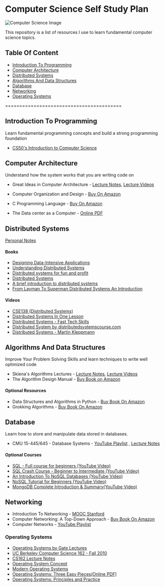 # Computer Science Self Study Plan

![Computer Science Image](https://cdn0.tnwcdn.com/wp-content/blogs.dir/1/files/2017/09/bUcvrRc-1-796x398.jpg)

This repository is a list of resources I use to learn fundamental computer science topics.

## Table Of Content

- [Introduction To Programming](#introduction-to-programming)
- [Computer Architecture](#computer-architecture)
- [Distributed Systems](#distributed-systems)
- [Algorithms And Data Structures](#algorithms-and-data-structures)
- [Database](#database)
- [Networking](#networking)
- [Operating Systems](#operating-systems)

=========================================

## Introduction To Programming

Learn fundamental programming concepts and build a strong programming foundation

- [CS50's Introduction to Computer Science](https://www.edx.org/course/cs50s-introduction-to-computer-science)

## Computer Architecture

Understand how the system works that you are writing code on

- Great Ideas in Computer Architecture - [Lecture Notes](http://inst.eecs.berkeley.edu/~cs61c/sp15/), [Lecture Videos](https://archive.org/details/ucberkeley-webcast-PL-XXv-cvA_iCl2-D-FS5mk0jFF6cYSJs_)

- Computer Organization and Design - [Buy On Amazon](https://www.amazon.com/Computer-Organization-Design-Fifth-Architecture/dp/0124077269?pldnSite=1)
- C Programming Language - [Buy On Amazon](https://www.amazon.com/Programming-Language-2nd-Brian-Kernighan/dp/0131103628/ref=sr_1_1?s=books&ie=UTF8&qid=1518908013&sr=1-1&keywords=c+programming+language)
- The Data center as a Computer - [Online PDF](http://inst.eecs.berkeley.edu/~cs61c/resources/WSCBarrosoHolzle.pdf)

## Distributed Systems

[Personal Notes](https://github.com/leniquenoralez/distributed-systems-notes)

#### Books

- [Designing Data-Intensive Applications](https://amzn.to/3AjOHJG)
- [Understanding Distributed Systems](https://amzn.to/3KuTDjH)
- [Distributed systems for fun and profit](http://book.mixu.net/distsys/)
- [Distributed Systems](https://amzn.to/3qQ139f)
- [A brief introduction to distributed systems](https://link.springer.com/content/pdf/10.1007%2Fs00607-016-0508-7.pdf)
- [From Layman To Superman Distributed Systems An Introduction](https://medium.com/coinmonks/from-layman-to-superman-distributed-systems-an-introduction-ef972cedaaba)

#### Videos

- [CSE138 (Distributed Systems)](https://bit.ly/352uPze)
- [Distributed Systems In One Lesson](https://bit.ly/3IsazWo)
- [Distributed Systems - Fast Tech Skills](http://bit.ly/2EDAwBw)
- [Distributed System by distributedsystemscourse.com](https://bit.ly/3nP0L0K)
- [Distributed Systems - Martin Kleppmann](https://bit.ly/3An8vfn)

## Algorithms And Data Structures

Improve Your Problem Solving Skills and learn techniques to write well optimized code

- Skiena's Algorithms Lectures - [Lecture Notes](https://bit.ly/2Miw0zL), [Lecture Videos](https://bit.ly/2MKtf74)
- The Algorithm Design Manual - [Buy Book on Amazon](https://amzn.to/2MkzLRP)

#### Optional Resources

- Data Structures and Algorithms in Python - [Buy Book On Amazon](https://amzn.to/2LS9ga5)
- Grokking Algorithms - [Buy Book On Amazon](https://amzn.to/2Ku6AKe)

## Database

Learn how to store and manipulate data stored in databases.

- CMU 15-445/645 - Database Systems - [YouTube Playlist](https://www.youtube.com/playlist?list=PLSE8ODhjZXja3hgmuwhf89qboV1kOxMx7) , [Lecture Notes](https://15445.courses.cs.cmu.edu/fall2018/)

#### Optional Courses

- [SQL - Full course for beginners (YouTube Video)](https://www.youtube.com/watch?v=HXV3zeQKqGY)
- [SQL Crash Course - Beginner to Intermediate (YouTube Video)](https://www.youtube.com/watch?v=nWeW3sCmD2k)
- [An Introduction To NoSQL Databases (YouTube Video)](https://www.youtube.com/watch?v=uD3p_rZPBUQ)
- [NoSQL Tutorial for Beginners (YouTube Video)](https://www.youtube.com/watch?v=2yQ9TGFpDuM)
- [MongoDB Complete Introduction & Summary(YouTube Video)](https://www.youtube.com/watch?v=VELru-FCWDM)

## Networking

- Introduction To Networking - [MOOC Stanford](https://stanford.io/1GXRYzS)
- Computer Networking: A Top-Down Approach - [Buy Book On Amazon](https://amzn.to/2vju3Jz)
- Computer Networks - [YouTube Playlist](https://m.youtube.com/playlist?list=PLEbnTDJUr_IegfoqO4iPnPYQui46QqT0j)

### Operating Systems

- [Operating Systems by Gate Lectures ](http://bit.ly/2BDbPGQ)
- [UC Berkeley Computer Science 162 - Fall 2010](http://bit.ly/2BAAjAF)
- [CS162 Lecture Notes](http://bit.ly/2HtvtWn)
- [Operating System Concept](http://amzn.to/2EOJFuB)
- [Modern Operating Systems](http://amzn.to/2CvAERS)
- [Operating Systems: Three Easy Pieces(Online PDF)](http://pages.cs.wisc.edu/~remzi/OSTEP/)
- [Operating Systems: Principles and Practice](http://amzn.to/2ommQEq)
